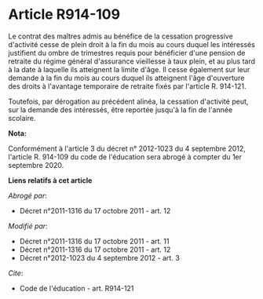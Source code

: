 # Article R914-109

Le contrat des maîtres admis au bénéfice de la cessation progressive d'activité  cesse de plein droit à la fin du mois au
cours duquel les intéressés justifient du ombre de trimestres requis pour bénéficier d'une pension de retraite du régime
général d'assurance vieillesse à taux plein, et au plus tard à la date à laquelle ils atteignent la limite d'âge. Il cesse
également sur leur demande à la fin du mois au cours duquel ils atteignent l'âge d'ouverture des droits à l'avantage
temporaire de retraite fixés par l'article R. 914-121.

Toutefois, par dérogation au précédent alinéa, la cessation d'activité peut, sur la demande des intéressés, être reportée
jusqu'à la fin de l'année scolaire.

**Nota:**

Conformément à l'article 3 du décret n° 2012-1023 du 4 septembre 2012, l'article R. 914-109 du code de l'éducation sera
abrogé à compter du 1er septembre 2020.

**Liens relatifs à cet article**

_Abrogé par_:

  - Décret n°2011-1316 du 17 octobre 2011 - art. 12

_Modifié par_:

  - Décret n°2011-1316 du 17 octobre 2011 - art. 11
  - Décret n°2011-1316 du 17 octobre 2011 - art. 12
  - Décret n°2012-1023 du 4 septembre 2012 - art. 3

_Cite_:

  - Code de l'éducation - art. R914-121
